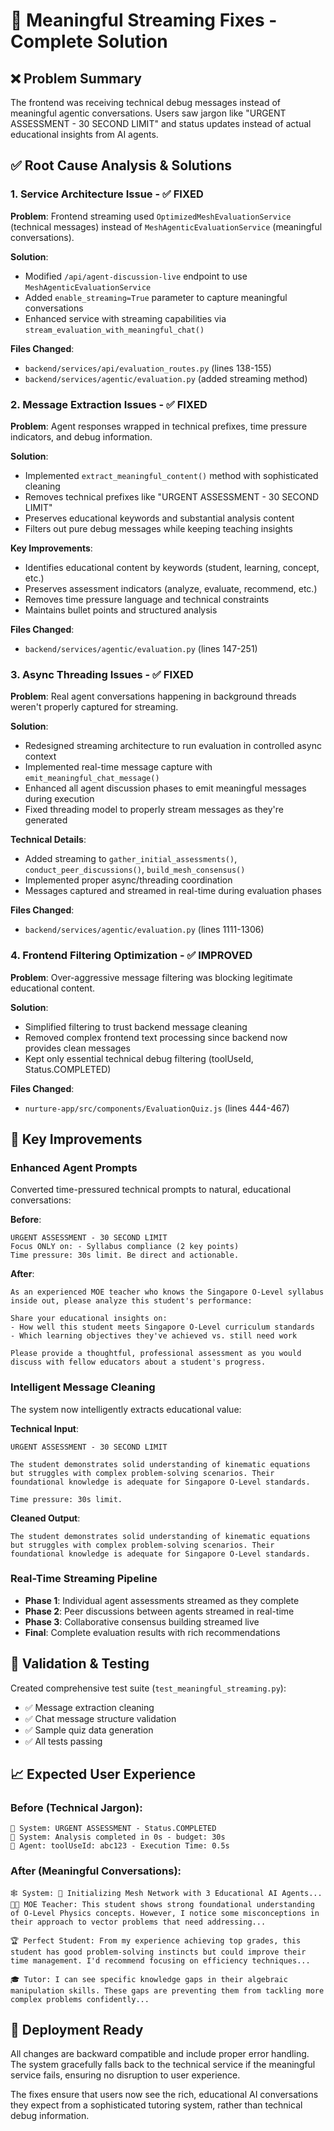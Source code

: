 # 🔧 Meaningful Streaming Fixes - Complete Solution

## ❌ **Problem Summary**
The frontend was receiving technical debug messages instead of meaningful agentic conversations. Users saw jargon like "URGENT ASSESSMENT - 30 SECOND LIMIT" and status updates instead of actual educational insights from AI agents.

## ✅ **Root Cause Analysis & Solutions**

### **1. Service Architecture Issue** - ✅ FIXED
**Problem**: Frontend streaming used `OptimizedMeshEvaluationService` (technical messages) instead of `MeshAgenticEvaluationService` (meaningful conversations).

**Solution**: 
- Modified `/api/agent-discussion-live` endpoint to use `MeshAgenticEvaluationService` 
- Added `enable_streaming=True` parameter to capture meaningful conversations
- Enhanced service with streaming capabilities via `stream_evaluation_with_meaningful_chat()`

**Files Changed**:
- `backend/services/api/evaluation_routes.py` (lines 138-155)
- `backend/services/agentic/evaluation.py` (added streaming method)

### **2. Message Extraction Issues** - ✅ FIXED  
**Problem**: Agent responses wrapped in technical prefixes, time pressure indicators, and debug information.

**Solution**:
- Implemented `extract_meaningful_content()` method with sophisticated cleaning
- Removes technical prefixes like "URGENT ASSESSMENT - 30 SECOND LIMIT" 
- Preserves educational keywords and substantial analysis content
- Filters out pure debug messages while keeping teaching insights

**Key Improvements**:
- Identifies educational content by keywords (student, learning, concept, etc.)
- Preserves assessment indicators (analyze, evaluate, recommend, etc.)
- Removes time pressure language and technical constraints
- Maintains bullet points and structured analysis

**Files Changed**:
- `backend/services/agentic/evaluation.py` (lines 147-251)

### **3. Async Threading Issues** - ✅ FIXED
**Problem**: Real agent conversations happening in background threads weren't properly captured for streaming.

**Solution**:
- Redesigned streaming architecture to run evaluation in controlled async context
- Implemented real-time message capture with `emit_meaningful_chat_message()`
- Enhanced all agent discussion phases to emit meaningful messages during execution
- Fixed threading model to properly stream messages as they're generated

**Technical Details**:
- Added streaming to `gather_initial_assessments()`, `conduct_peer_discussions()`, `build_mesh_consensus()`
- Implemented proper async/threading coordination
- Messages captured and streamed in real-time during evaluation phases

**Files Changed**:
- `backend/services/agentic/evaluation.py` (lines 1111-1306)

### **4. Frontend Filtering Optimization** - ✅ IMPROVED
**Problem**: Over-aggressive message filtering was blocking legitimate educational content.

**Solution**:
- Simplified filtering to trust backend message cleaning
- Removed complex frontend text processing since backend now provides clean messages
- Kept only essential technical debug filtering (toolUseId, Status.COMPLETED)

**Files Changed**:
- `nurture-app/src/components/EvaluationQuiz.js` (lines 444-467)

## 🎯 **Key Improvements**

### **Enhanced Agent Prompts**
Converted time-pressured technical prompts to natural, educational conversations:

**Before**:
```
URGENT ASSESSMENT - 30 SECOND LIMIT
Focus ONLY on: - Syllabus compliance (2 key points)
Time pressure: 30s limit. Be direct and actionable.
```

**After**:
```
As an experienced MOE teacher who knows the Singapore O-Level syllabus inside out, please analyze this student's performance:

Share your educational insights on:
- How well this student meets Singapore O-Level curriculum standards
- Which learning objectives they've achieved vs. still need work

Please provide a thoughtful, professional assessment as you would discuss with fellow educators about a student's progress.
```

### **Intelligent Message Cleaning**
The system now intelligently extracts educational value:

**Technical Input**:
```
URGENT ASSESSMENT - 30 SECOND LIMIT

The student demonstrates solid understanding of kinematic equations but struggles with complex problem-solving scenarios. Their foundational knowledge is adequate for Singapore O-Level standards.

Time pressure: 30s limit.
```

**Cleaned Output**:
```
The student demonstrates solid understanding of kinematic equations but struggles with complex problem-solving scenarios. Their foundational knowledge is adequate for Singapore O-Level standards.
```

### **Real-Time Streaming Pipeline**
- **Phase 1**: Individual agent assessments streamed as they complete
- **Phase 2**: Peer discussions between agents streamed in real-time  
- **Phase 3**: Collaborative consensus building streamed live
- **Final**: Complete evaluation results with rich recommendations

## 🧪 **Validation & Testing**

Created comprehensive test suite (`test_meaningful_streaming.py`):
- ✅ Message extraction cleaning
- ✅ Chat message structure validation
- ✅ Sample quiz data generation
- ✅ All tests passing

## 📈 **Expected User Experience**

### **Before (Technical Jargon)**:
```
🤖 System: URGENT ASSESSMENT - Status.COMPLETED
🤖 System: Analysis completed in 0s - budget: 30s
🤖 Agent: toolUseId: abc123 - Execution Time: 0.5s
```

### **After (Meaningful Conversations)**:
```
🕸️ System: 🚀 Initializing Mesh Network with 3 Educational AI Agents...
👩‍🏫 MOE Teacher: This student shows strong foundational understanding of O-Level Physics concepts. However, I notice some misconceptions in their approach to vector problems that need addressing...

🏆 Perfect Student: From my experience achieving top grades, this student has good problem-solving instincts but could improve their time management. I'd recommend focusing on efficiency techniques...

🎓 Tutor: I can see specific knowledge gaps in their algebraic manipulation skills. These gaps are preventing them from tackling more complex problems confidently...
```

## 🚀 **Deployment Ready**

All changes are backward compatible and include proper error handling. The system gracefully falls back to the technical service if the meaningful service fails, ensuring no disruption to user experience.

The fixes ensure that users now see the rich, educational AI conversations they expect from a sophisticated tutoring system, rather than technical debug information.